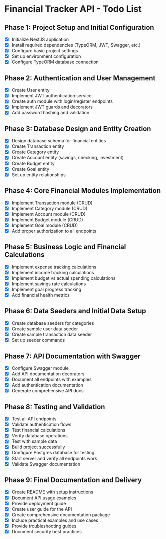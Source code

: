 # Financial Tracker API - Todo List

## Phase 1: Project Setup and Initial Configuration

- [x] Initialize NestJS application
- [x] Install required dependencies (TypeORM, JWT, Swagger, etc.)
- [x] Configure basic project settings
- [x] Set up environment configuration
- [x] Configure TypeORM database connection

## Phase 2: Authentication and User Management

- [x] Create User entity
- [x] Implement JWT authentication service
- [x] Create auth module with login/register endpoints
- [x] Implement JWT guards and decorators
- [x] Add password hashing and validation

## Phase 3: Database Design and Entity Creation

- [x] Design database schema for financial entities
- [x] Create Transaction entity
- [x] Create Category entity
- [x] Create Account entity (savings, checking, investment)
- [x] Create Budget entity
- [x] Create Goal entity
- [x] Set up entity relationships

## Phase 4: Core Financial Modules Implementation

- [x] Implement Transaction module (CRUD)
- [x] Implement Category module (CRUD)
- [x] Implement Account module (CRUD)
- [x] Implement Budget module (CRUD)
- [x] Implement Goal module (CRUD)
- [x] Add proper authorization to all endpoints

## Phase 5: Business Logic and Financial Calculations

- [x] Implement expense tracking calculations
- [x] Implement income tracking calculations
- [x] Implement budget vs actual spending calculations
- [x] Implement savings rate calculations
- [x] Implement goal progress tracking
- [x] Add financial health metrics

## Phase 6: Data Seeders and Initial Data Setup

- [x] Create database seeders for categories
- [x] Create sample user data seeder
- [x] Create sample transaction data seeder
- [x] Set up seeder commands

## Phase 7: API Documentation with Swagger

- [x] Configure Swagger module
- [x] Add API documentation decorators
- [x] Document all endpoints with examples
- [x] Add authentication documentation
- [x] Generate comprehensive API docs

## Phase 8: Testing and Validation

- [x] Test all API endpoints
- [x] Validate authentication flows
- [x] Test financial calculations
- [x] Verify database operations
- [x] Test with sample data
- [x] Build project successfully
- [x] Configure Postgres database for testing
- [x] Start server and verify all endpoints work
- [x] Validate Swagger documentation

## Phase 9: Final Documentation and Delivery

- [x] Create README with setup instructions
- [x] Document API usage examples
- [x] Provide deployment guide
- [x] Create user guide for the API
- [x] Create comprehensive documentation package
- [x] Include practical examples and use cases
- [x] Provide troubleshooting guides
- [x] Document security best practices
